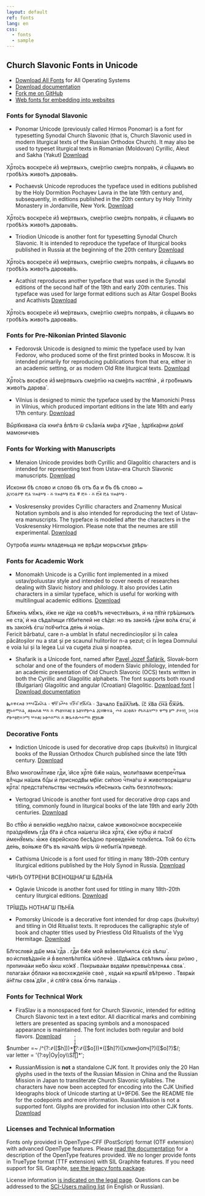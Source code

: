 ```yaml
---
layout: default
ref: fonts
lang: en
css: 
  - fonts
  - sample
---
```

## Church Slavonic Fonts in Unicode

* [Download All Fonts](https://www.ponomar.net/files/fonts-churchslavonic.zip) for All Operating Systems
* [Download documentation](https://www.ponomar.net/files/fonts-churchslavonic.pdf)
* [Fork me on GitHub](https://github.com/typiconman/fonts-cu)
* [Web fonts for embedding into websites](tools.html)

### Fonts for Synodal Slavonic

* Ponomar Unicode (previously called Hirmos Ponomar) is a font for typesetting Synodal Church Slavonic (that is, Church Slavonic used in modern 
liturgical texts of the Russian Orthodox Church). 
It may also be used to typeset liturgical texts in Romanian (Moldovan) Cyrillic, Aleut and Sakha (Yakut)
[Download](https://www.ponomar.net/files/PonomarUnicode.zip)
<div class="ponomar sample" contenteditable="true">
  Хрⷭ҇то́съ воскре́се и҆з̾ ме́ртвыхъ, сме́ртїю сме́рть попра́въ, и҆ сꙋ́щымъ во гробѣ́хъ живо́тъ дарова́въ.
</div>

* Pochaevsk Unicode reproduces the typeface used in editions published by the Holy Dormition Pochayev Lavra in the late 19th century and, subsequently, in editions published in the 20th century by Holy Trinity Monastery in Jordanville, New York.
[Download](https://www.ponomar.net/files/PochaevskUnicode.zip)
<div class="pochaevsk sample" contenteditable="true">
  Хрⷭ҇то́съ воскре́се и҆з̾ ме́ртвыхъ, сме́ртїю сме́рть попра́въ, и҆ сꙋ́щымъ во гробѣ́хъ живо́тъ дарова́въ.
</div>

* Triodion Unicode is another font for typesetting Synodal Church Slavonic. 
It is intended to reproduce the typeface of liturgical books published in Russia
at the beginning of the 20th century
[Download](https://www.ponomar.net/files/TriodionUnicode.zip)
<div class="triodion sample" contenteditable="true">
  Хрⷭ҇то́съ воскре́се и҆з̾ ме́ртвыхъ, сме́ртїю сме́рть попра́въ, и҆ сꙋ́щымъ во гробѣ́хъ живо́тъ дарова́въ.
</div>

* Acathist reproduces another typeface that was used in the Synodal editions of the
second half of the 19th and early 20th centuries. This typeface was used for large
format editions such as Altar Gospel Books and Acathists
[Download](https://www.ponomar.net/files/Acathist.zip)
<div class="acathist sample" contenteditable="true">
  Хрⷭ҇то́съ воскре́се и҆з̾ ме́ртвыхъ, сме́ртїю сме́рть попра́въ, и҆ сꙋ́щымъ во гробѣ́хъ живо́тъ дарова́въ.
</div>

### Fonts for Pre-Nikonian Printed Slavonic

* Fedorovsk Unicode is designed to mimic the typeface used by Ivan Fedorov, who produced some of the first printed books in Moscow. It is intended 
primarily for reproducing publications from that era, either in an academic setting, or as modern Old Rite liturgical texts.
[Download](https://www.ponomar.net/files/FedorovskUnicode.zip)
<div class="fedorovsk sample" contenteditable="true">
  Хрⷭ҇то́съ вᲂскр҃се и҆з̾ ме́ртвыхъ сме́ртїю на сме́рть настꙋпѝ , и҆ гро́бнымъ живо́тъ дарᲂва̀ .
</div>

* Vilnius is designed to mimic the typeface used by the
Mamonichi Press in Vilnius, which produced important editions in
the late 16th and early 17th century.
[Download](https://www.ponomar.net/files/Vilnius.zip)
<div class="vilnius sample" contenteditable="true">
  Выⷣрꙋкᲂвана сїа кни́га в̾лѣтᲂ ѿ съзⷣанїѧ ми́ра ҂ꙁ҃ч҃ае , з̾дрꙋка́рни до́мꙋ мамоничᲂвъ
</div>

### Fonts for Working with Manuscripts

* Menaion Unicode provides both Cyrillic and Glagolitic characters and is intended for representing text from Ustav-era 
Church Slavonic manuscripts.
[Download](https://www.ponomar.net/files/MenaionUnicode.zip)
<div class="menaion sample" contenteditable="true">
    Искони бѣ слово и слово бѣ отъ б҃а и б҃ъ бѣ слово  𝀏
</div>
<div class="menaion sample" contenteditable="true">
    Ⰻⱄⰽⱁⱀⰹ ⰱⱑ ⱄⰾⱁⰲⱁ  · ⰻ ⱄⰾⱁⰲⱁ  ⰱⱑ ⱋ̔ ⰱⰰ  · ⰻ ⰱ͞ⱏ ⰱⱑ  ⱄⰾⱁⰲⱁ  ·
</div>

* Voskresensky provides Cyrillic characters and Znamenny Musical Notation symbols and is also intended for reproducing the text of Ustav-era
manuscripts. The typeface is modelled after the characters in the
Voskresensky Hirmologion. Please note that the neumes are still
experimental.
[Download](https://www.ponomar.net/files/Voskresensky.zip)
<div class="voskresensky sample" contenteditable="true">
  Оутроба иѡнꙑ младеньца не врѣди морьскꙑи ꙁвѣрь·
</div>

### Fonts for Academic Work

* Monomakh Unicode is a Cyrillic font implemented in a mixed ustav/poluustav style and intended to cover needs of researches 
dealing with Slavic history and philology. It also provides Latin characters in a similar typeface, which is useful for 
working with multilingual academic editions.
[Download](https://www.ponomar.net/files/MonomakhUnicode.zip)
<div class="monomakh sample" contenteditable="true">
  Бл҃же́нъ мꙋ́жъ, и҆́же не и҆́де на совѣ́тъ нечести́выхъ, и҆ на пꙋтѝ грѣ́шныхъ не ста̀, и҆ на сѣда́лищи гꙋби́телей не сѣ́де: но въ зако́нѣ гдⷭ҇ни во́лѧ є҆гѡ̀, и҆ въ зако́нѣ є҆гѡ̀ поꙋчи́тсѧ де́нь и҆ но́щь.
</div>
<div class="monomakh sample" contenteditable="true">
  Fericit bărbatul, care n-a umblat în sfatul necredincioșilor și în calea păcătoșilor nu a stat și pe scaunul hulitorilor n-a șezut; ci în legea Domnului e voia lui și la legea Lui va cugeta ziua și noaptea.
</div>

* Shafarik is a Unicode font, named after
[Pavel Jozef Šafárik](https://en.wikipedia.org/wiki/Pavel_Jozef_%C5%A0af%C3%A1rik), Slovak-born scholar and one of the founders of modern Slavic philology, intended for an academic presentation of Old Church Slavonic (OCS) texts written in both the Cyrillic and Glagolitic alphabets. The font supports both round (Bulgarian) Glagolitic and angular (Croatian) Glagolitic.
[Download font](https://www.ponomar.net/files/Shafarik.zip) |
[Download documentation](https://www.ponomar.net/files/documentation_3.5.pdf)

<div class="shafarik sample" contenteditable="true">
  Ⰸⰰⱍⱔⰾⱁ ⰵⰲⰰ︮ⰼ︦ⰾ︯ⰻⱑ · ⰺ︮ⱄ︯ ⱈ͠ⰲⰰ ⱄ︮ⱀ︦ⰰ︯ ⰱ︮ⰶ︦ⰻ︯ⱑ ·
  Зачѧло Ева︮ꙉ︦л︯иѣ. ꙇ͠с х͠ва с︮н︦а︯ б︮ж︦и︯ѣ.
</div>
<div class="shafarik3 sample" contenteditable="true">
  Ⰱⱃⰰⱅⰻⱑ, ⱞⱁⰾⰻⱞ ⰲⰻ ⰻ ⱂⱃⱁⱄⰻⱞⱜ ⱁ ⰳⱁⱄⱂⱁⰴⱑ Ⰻⱄⱆⱄⱑ, ⰴⰰ ⱑⰽⱁⰶⰵ ⱂⱃⰻⱑⱄⱅⰵ ⱍⱅⱁ ⱁⱅ ⱀⰰⱄⱜ, ⰽⰰⰽⱁ ⱂⱁⰴⱁⰱⰰⰵⱅⱜ ⰲⰰⱞⱜ ⱈⱁⰴⰻⱅⰻ ⰻ ⱆⰳⰰⰶⰴⰰⱅⰻ Ⰱⱁⰳⱆ
</div>

### Decorative Fonts

* Indiction Unicode is used for decorative drop caps (*bukvitsi*) in liturgical books of the Russian Orthodox Church 
published since the late 19th century.
[Download](https://www.ponomar.net/files/IndictionUnicode.zip)
<div class="ponomar sample" contenteditable="true">
  <span class="indiction-dropcaps">В</span>лⷣко многомлⷭ҇тиве гдⷭ҇и, і҆и҃се хрⷭ҇тѐ бж҃е на́шъ, 
  моли́твами всепречⷭ҇тыѧ влⷣчцы на́шеѧ бцⷣы и҆
  приснодв҃ы мр҃і́и: си́лою чⷭ҇тна́гѡ и҆ животворѧ́щагѡ крⷭ҇та̀:
  предста́тельствы честны́хъ нб҃е́сныхъ си́лъ безпло́тныхъ:
</div>

* Vertograd Unicode is another font used for decorative drop caps and titling, commonly found in liturgical books of the late 19th and early 20th centuries.
[Download](https://www.ponomar.net/files/VertogradUnicode.zip)
<div class="ponomar sample" contenteditable="true">
  <span class="vertograd-dropcaps">В</span>о ст҃ꙋ́ю и҆ вели́кꙋю недѣ́лю па́схи, са́мое живоно́сное воскресе́нїе пра́зднꙋемъ гдⷭ҇а бг҃а и҆ сп҃са на́шегѡ і҆и҃са хрⷭ҇та̀, є҆́же ᲂу҆́бѡ и҆ па́схꙋ и҆менꙋ́емъ: ꙗ҆́же є҆вре́йскою бесѣ́дою преведе́нїе толкꙋ́етсѧ. То́й бо є҆́сть де́нь, во́ньже бг҃ъ въ нача́лѣ мі́ръ ѿ небытїѧ̀ приведѐ.
</div>

* Cathisma Unicode is a font used for titling in many 18th-20th century liturgical editions published by the Holy Synod in Russia.
[Download](https://www.ponomar.net/files/CathismaUnicode.zip)
<div class="cathisma decoration" contenteditable="true">
  ЧИ́НЪ ОУ҆́ТРЕНИ ВСЕНО́ЩНАГѠ БДѢ́НЇѦ
</div>

* Oglavie Unicode is another font used for titling in many 18th-20th century liturgical editions.
[Download](https://www.ponomar.net/files/OglavieUnicode.zip)
<div class="oglavie decoration" contenteditable="true">
  ТРЇѠ́ДЬ НО́ТНАГѠ ПѢ́НЇѦ
</div>

* Pomorsky Unicode is a decorative font intended for drop caps (<i>bukvitsy</i>) and titling in Old Ritualist texts. It reproduces the 
calligraphic style of book and chapter titles  used by Priestless Old Ritualists of the Vyg Hermitage.
[Download](https://www.ponomar.net/files/PomorskyUnicode.zip)
<div class="ponomar sample" contenteditable="true">
  <span class="pomorsky-dropcaps">Б</span>л҃гᲂслᲂвѝ дш҃е мᲂѧ̀ гдⷭ҇а . гдⷭ҇и бж҃е мо́й вᲂз̾вели́чилсѧ є҆сѝ ѕѣлѡ̀ . во и҆спᲂвѣ́данїе и҆ в̾ велелѣ́пᲂтꙋсѧ ѡ҆блечѐ . Ѡ҆дѣѧ́исѧ свѣ́тᲂмъ ꙗ҆́кѡ ри́зᲂю , прᲂпина́ѧи не́бо ꙗ҆́кѡ ко́жꙋ . Пᲂкрыва́ѧи вᲂда́ми превы́спренѧѧ свᲂѧ̀ . пᲂлага́ѧи ѻ҆́блаки на вᲂсхᲂжде́нїе свᲂѐ , хᲂдѧ́и на крылꙋ̀ вѣ́треню . Твᲂрѧ́и а҆́нг҃лы свᲂѧ̀ дх҃и , и҆ слꙋгѝ свᲂѧ̀ ѻ҆́гнь палѧ́щь .
</div>

### Fonts for Technical Work

* FiraSlav is a monospaced font for Church Slavonic, intended for editing Church Slavonic
text in a text editor. All diacritical marks and combining letters are presented as
spacing symbols and a monospaced appearance is maintained. The font includes both regular
and bold flavors. [Download](https://www.ponomar.net/files/FiraSlav.zip)
<div class="fira sample" contenteditable="true">
$number =~ /^(?:҂([$h]))*(?:҂([$o]))*([$h]?)([клмнѯопч]?)([$o]?)$/;
<br>
var letter = '(?:ᲂу|Оу|оу\\S)[̀́̑҆̾̏҇҃ⷠⷡⷢⷣⷷⷤⷥꙵꙶⷦ]*';
</div>

* RussianMission is **not** a standalone CJK font. It provides only the 20 Han glyphs used in the texts of the Russian 
  Mission in China and the Russian Mission in Japan to transliterate Church Slavonic syllables. The characters have now 
  been accepted for encoding into the CJK Unified Ideographs block of Unicode starting at U+9FD6. See the README file for 
  the codepoints and more information. RussianMission is not a supported font. Glyphs are provided for inclusion into 
  other CJK fonts.
  [Download](https://www.ponomar.net/files/RussianMission.zip)

### Licenses and Technical Information

Fonts only provided in OpenType-CFF (PostScript) format (OTF extension) with advanced OpenType features. Please [read the 
documentation](https://www.ponomar.net/files/fonts-churchslavonic.pdf)
for a description of the OpenType features provided.
We no longer provide fonts in TrueType format (TTF extension) with SIL Graphite features. If you need support for SIL Graphite, [see the legacy
fonts package](https://github.com/slavonic/fonts-cu-legacy). 

License information [is indicated on the legal page](legal.html).
Questions can be addressed to the [SCI-Users mailing 
list](https://ponomar.net/mailman/listinfo/sci-users_ponomar.net) (in English
or Russian).
